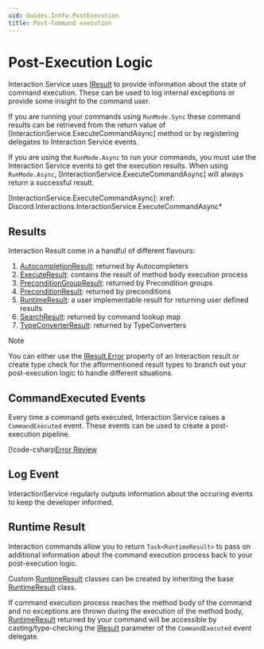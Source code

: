 ```yaml
---
uid: Guides.IntFw.PostExecution
title: Post-Command execution
---
```


# Post-Execution Logic

Interaction Service uses [IResult] to provide information about the state of command execution.
These can be used to log internal exceptions or provide some insight to the command user.

If you are running your commands using `RunMode.Sync` these command results can be retrieved from
the return value of [InteractionService.ExecuteCommandAsync] method or by
registering delegates to Interaction Service events.

If you are using the `RunMode.Async` to run your commands,
you must use the Interaction Service events to get the execution results. When using `RunMode.Async`,
[InteractionService.ExecuteCommandAsync] will always return a successful result.

[InteractionService.ExecuteCommandAsync]: xref: Discord.Interactions.InteractionService.ExecuteCommandAsync*

## Results

Interaction Result come in a handful of different flavours:

1. [AutocompletionResult]: returned by Autocompleters
2. [ExecuteResult]: contains the result of method body execution process
3. [PreconditionGroupResult]: returned by Precondition groups
4. [PreconditionResult]: returned by preconditions
5. [RuntimeResult]: a user implementable result for returning user defined results
6. [SearchResult]: returned by command lookup map
7. [TypeConverterResult]: returned by TypeConverters

> [!NOTE]
> You can either use the [IResult.Error] property of an Interaction result or create type check for the
> afformentioned result types to branch out your post-execution logic to handle different situations.


[AutocompletionResult]: xref:Discord.AutocompleteResult
[ExecuteResult]: xref:Discord.Interactions.ExecuteResult
[PreconditionGroupResult]: xref:Discord.Interactions.PreconditionGroupResult
[PreconditionResult]: xref:Discord.Interactions.PreconditionResult
[SearchResult]: xref:Discord.Interactions.SearchResult
[TypeConverterResult]: xref:Discord.Interactions.TypeConverterResult
[IResult.Error]: xref:Discord.Interactions.IResult.Error*

## CommandExecuted Events

Every time a command gets executed, Interaction Service raises a `CommandExecuted` event.
These events can be used to create a post-execution pipeline.

[!code-csharp[Error Review](samples/postexecution/error_review.cs)

## Log Event

InteractionService regularly outputs information about the occuring events to keep the developer informed.

## Runtime Result

Interaction commands allow you to return `Task<RuntimeResult>` to pass on additional information about the command execution
process back to your post-execution logic.

Custom [RuntimeResult] classes can be created by inheriting the base [RuntimeResult] class.

If command execution process reaches the method body of the command and no exceptions are thrown during
the execution of the method body, [RuntimeResult] returned by your command will be accessible by casting/type-checking the
[IResult] parameter of the `CommandExecuted` event delegate.

[RuntimeResult]: xref:Discord.Interactions.RuntimeResult
[IResult]: xref:Discord.Interactions.IResult
